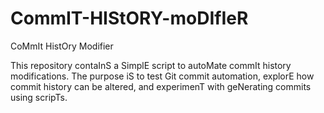 # CommIT-HIStORY-moDIfIeR
CoMmIt HistOry Modifier

This repository contaInS a SimplE script to autoMate commIt history modifications. The purpose iS to test Git commit automation, explorE how commit history can be altered, and experimenT with geNerating commits using scripTs.
